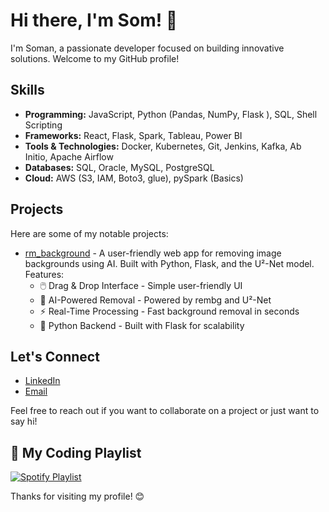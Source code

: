  # Hi there, I'm Som! 👋
I'm Soman, a passionate developer focused on building innovative solutions. Welcome to my GitHub profile!
 
## Skills

- **Programming:** JavaScript, Python (Pandas, NumPy, Flask ), SQL, Shell Scripting
- **Frameworks:** React, Flask, Spark, Tableau, Power BI
- **Tools & Technologies:** Docker, Kubernetes, Git, Jenkins, Kafka, Ab Initio, Apache Airflow
- **Databases:**  SQL, Oracle, MySQL, PostgreSQL
- **Cloud:**  AWS (S3, IAM, Boto3, glue), pySpark (Basics) 



## Projects

Here are some of my notable projects:

- [rm_background](https://github.com/som4n/rm_backround) - A user-friendly web app for removing image backgrounds using AI. Built with Python, Flask, and the U²-Net model. Features:
  - 🖱️ Drag & Drop Interface - Simple user-friendly UI
  - 🧠 AI-Powered Removal - Powered by rembg and U²-Net
  - ⚡ Real-Time Processing - Fast background removal in seconds
  - 🐍 Python Backend - Built with Flask for scalability

## Let's Connect

- [LinkedIn](https://www.linkedin.com/in/somanathseenivasan/)
- [Email](mailto:somanathseeni@gmail.com)

Feel free to reach out if you want to collaborate on a project or just want to say hi!

## 🎵 My Coding Playlist
[![Spotify Playlist](https://img.shields.io/badge/Spotify-1ED760?&style=for-the-badge&logo=spotify&logoColor=white)](https://open.spotify.com/playlist/37i9dQZF1DWZS4GhkDZq7c)


Thanks for visiting my profile! 😊
